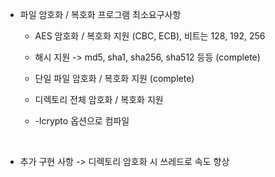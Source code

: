 + 파일 암호화 / 복호화 프로그램 최소요구사항

  + AES 암호화 / 복호화 지원 (CBC, ECB), 비트는 128, 192, 256

  + 해시 지원 -> md5, sha1, sha256, sha512 등등 (complete)

  + 단일 파일 암호화 / 복호화 지원 (complete)

  + 디렉토리 전체 암호화 / 복호화 지원
 
  + -lcrypto 옵션으로 컴파일

<br>

+ 추가 구현 사항 -> 디렉토리 암호화 시 쓰레드로 속도 향상
